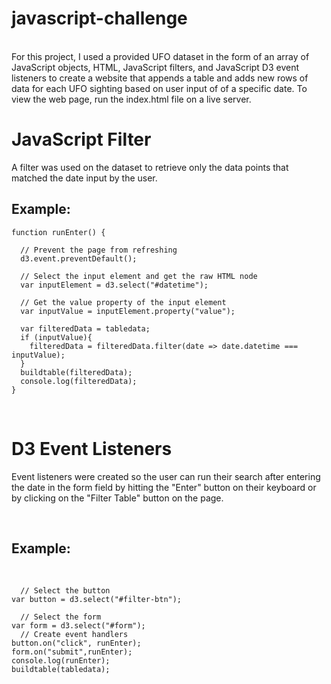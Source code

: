 # javascript-challenge
<br>
For this project, I used a provided UFO dataset in the form of an array of JavaScript objects, HTML, JavaScript filters, and JavaScript D3 event listeners to create a website that appends a table and adds new rows of data for each UFO sighting based on user input of of a specific date. To view the web page, run the index.html file on a live server. 
<br>

# JavaScript Filter
A filter was used on the dataset to retrieve only the data points that matched the date input by the user. 
<br>

## Example:

```
function runEnter() {

  // Prevent the page from refreshing
  d3.event.preventDefault();
  
  // Select the input element and get the raw HTML node
  var inputElement = d3.select("#datetime");

  // Get the value property of the input element
  var inputValue = inputElement.property("value");

  var filteredData = tabledata;
  if (inputValue){
    filteredData = filteredData.filter(date => date.datetime === inputValue);
  }
  buildtable(filteredData);
  console.log(filteredData);
}
```
<br>

# D3 Event Listeners 
Event listeners were created so the user can run their search after entering the date in the form field by hitting the "Enter" button on their keyboard or by clicking on the "Filter Table" button on the page.

<br>

## Example:
<br>

```
  // Select the button
var button = d3.select("#filter-btn");

  // Select the form
var form = d3.select("#form");
  // Create event handlers 
button.on("click", runEnter);
form.on("submit",runEnter);
console.log(runEnter);
buildtable(tabledata);
```

<br>

